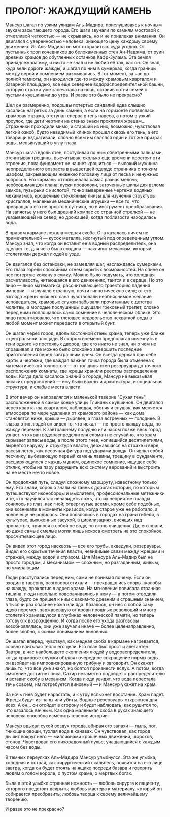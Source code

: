 # ПРОЛОГ: ЖАЖДУЩИЙ КАМЕНЬ

Мансур шагал по узким улицам Аль-Мадира, прислушиваясь к ночным звукам засыпающего города. Его шаги звучали по камням мостовой с отчетливой четкостью — не скрываясь, но и не привлекая внимания. Он двигался с уверенностью человека, знающего цену каждому своему движению. Из Аль-Мадира он мог отправиться куда угодно. От пустынных троп кочевников до белокаменных стен Ан-Наджма, от руин древних храмов до обугленных останков Кафр-Зулама. Эта земля принадлежала ему, и никто не знал и не любил её так, как он. Он знал, куда вели дороги жажды, и шагал по ним в сумерках, когда границы между верой и сомнением размывались. В тот момент, за час до полной темноты, он находился где-то между храмовым кварталом и базарной площадью, все еще севернее водораспределительной башни, которую стража уже запечатала на ночь, оставив сотни семей с пустыми кувшинами до утра. И разве это было не прекрасно?

Шел он размеренно, подошвы потертых сандалий едва слышно касались нагретых за день камней, а если на горизонте появлялась храмовая стража, отступал сперва в тень навеса, а потом в узкий проулок, где дети чертили на стенах знаки проклятия жрецам... Стражники проходили мимо, и старший из них, возможно, чувствовал легкий озноб, будто невидимый клинок прошел сквозь его тень, а его товарищи вздрагивали, словно всем им являлся один и тот же призрак воды, мелькнувший в углу глаза.

Мансур шагал вдоль стен, постукивая по ним обветренными пальцами, отсчитывая трещины, высчитывая, сколько еще времени простоят эти строения, пока фундамент не начнет крошиться — высокий мужчина неопределенного возраста в выцветшей одежде странника с тонким шарфом, закрывающим нижнюю половину лица от песка и ненужных вопросов. Его карманы оттопыривала самая разная мелочь, необходимая для плана: куски проволоки, заточенные шипы для взлома замков, пузырьки с кислотой, точно выверенные чертежи водяных механизмов, крошечные стеклянные линзы для изучения структуры кристаллов, маленькие механические игрушки — все то, что превращало его не просто в путника, но в инструмент преобразования. На запястье у него был древний компас со странной стрелкой — не указывающей на север, но дрожащей, когда поблизости находилась вода.

В правом кармане лежала медная скоба. Она казалась ничем не примечательной — кусок металла, изогнутый под определенным углом. Мансур знал, что когда он вставит ее в водный распределитель, она сделает то, для чего была создана — заклинит механизм, который столетиями держал людей в узде.

Он двигался без остановки, не замедляя шаг, наслаждаясь сумерками. Его глаза горели спокойным огнем скрытых возможностей. На спине он нес потертую кожаную сумку. Можно было подумать, что холодная расчетливость, читающаяся в его движениях, таится и в сердце. Но это лицо — лицо математика, рассчитывающего траекторию падения империи — излучало странную, почти гипнотическую силу; от его взгляда жрецы низшего сана чувствовали необъяснимое желание исповедаться, храмовые служки забывали прочитанные с детства молитвы, а молодые послушницы ощущали греховный трепет, словно перед ними воплощалось само сомнение в человеческом облике. Это лицо гарантировало, что тлеющее недовольство нехваткой воды в любой момент может перерасти в открытый бунт.

Он шагал через город, вдоль восточной стены храма, теперь уже ближе к центральной площади. В скором времени предполагал исчезнуть в тени одного из постоялых дворов, где его никто не знал, ни о чем не спрашивал и где можно было спокойно завершить последние приготовления перед завтрашним днем. Он всегда держал при себе карты и чертежи, где каждая важная точка города была отмечена с математической точностью — от толщины стен резервуара до точного расположения комнаты, где жрецы хранили реестры распределения воды. Когда дело касалось знаний о городе, Мансур не выказывал никаких предпочтений — ему были важны и архитектура, и социальная структура, и слабые места власти.

В этот вечер он направлялся к маленькой таверне "Сухая тень", расположенной в самом конце улицы Глиняных кувшинов. Он двигался через квартал за кварталом, наблюдая, обоняя и слушая, как меняется атмосфера по мере удаления от храмового района — как дома становятся ниже, крыши — дырявее, а глаза встречных — голоднее. В глазах этих людей он видел то, что искал — не просто жажду воды, но жажду перемен. К завтрашнему полудню или часом позже весь город узнает, что кран водораспределителя сломан не случайно, что храм скрывает запасы воды, а после этого гнев, копившийся десятилетиями, вырвется наружу, и структура власти, державшаяся на страхе и вере, рассыплется, как песочная фигура под ударами дождя. Он являл собой песчинку, выбивающую первый камень лавины, трещину в фундаменте, расширяющуюся с каждым днем, одинокое сомнение, ищущее себе отклик, чтобы на пару разрушить всю систему верований и выстроить на ее месте нечто новое.

Он продолжал путь, следуя сложному маршруту, известному только ему. Его знали, хорошо знали на тайных дорогах истории, по которым путешествуют иконоборцы и мыслители, профессиональные мятежники и те, кто научился так ненавидеть ложь, что их неприятие правды сочилось из глаз, как гной; отвергнутые всеми, кроме себе подобных, они возникали в моменты кризисов, когда старое уже не работало, а новое еще не родилось. Они появлялись в городах на грани гибели, в культурах, выжженных засухой, в цивилизациях, висящих над пропастью, принося с собой не воду, но огонь очищения. Да, его знали, но даже самые смелые могли лишь искоса смотреть на это спокойное, просчитывающее лицо. 

Он видел этот город насквозь — все его трубы, акведуки, резервуары. Видел его скрытые течения власти, невидимые связи между жрецами и стражей, между водой и страхом. Для Мансура Аль-Мадир был не просто городом, а механизмом — сложным, но разгаданным, живым, но умирающим.

Люди расступались перед ним, сами не понимая почему. Если он входил в таверну, разговоры стихали — прекращались споры, жалобы на жажду, проклятия в адрес храма. На мгновение повисала странная тишина, люди невольно поворачивались к нему — а потом отводили глаза, будто он пришел к ним с каким-то древним и страшным знанием, в тысячи раз опаснее ножа или яда. Казалось, он нес с собой саму идею перемен, заржавевшую от крови прошлых революций и много столетий хранившуюся в глубинах человеческой памяти, но теперь готовую к возрождению. И когда после его ухода разговоры возобновлялись, они уже звучали иначе — более целенаправленно, более злобно, с ясным пониманием виновных.

Он шагал вперед, чувствуя, как медная скоба в кармане нагревается, словно впитывая тепло его цели. Его план был прост и элегантен. Завтра, в час наибольшего скопления людей у водораспределителя, когда храмовые служки объявят очередное сокращение нормы воды, он взойдет на импровизированную трибуну и заговорит. Он скажет лишь то, что все уже знают, но боятся произнести вслух. А потом, когда смятение достигнет пика, Сахир незаметно подойдет к распределителю и вставит скобу в механизм. Когда люди увидят, что вода перестала течь совсем, им потребуется виновный — и Мансур укажет на храм.

За ночь гнев будет нарастать, и к утру вспыхнет восстание. Храм падет. Жрецы будут изгнаны или убиты. Водные резервуары откроются для всех. А он... он отойдет в сторону и будет наблюдать, как рушится то, что казалось вечным. Как одна маленькая скоба в руках знающего человека способна изменить течение истории.

Мансур вдыхал сухой воздух города, вбирая его запахи — пыль, пот, гниющие овощи, тухлая вода в канавах. Он чувствовал, как город дышит вокруг него — миллионами крошечных движений, шорохов, стонов. Чувствовал его лихорадочный пульс, учащающийся с каждым часом без воды.

В темных переулках Аль-Мадира Мансур улыбнулся. Эта же улыбка, холодная и острая, как хирургический скальпель, появится на его лице завтра, когда он будет стоять на ящике посреди базара и говорить людям о голом короле, о пустом храме, о мертвых богах.

Была в этой улыбке странная нежность — любовь хирурга к пациенту, которого предстоит вскрыть; любовь мастера к материалу, который он собирается преобразить; любовь творца к своему величайшему творению.

И разве это не прекрасно?